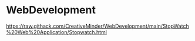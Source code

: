 # WebDevelopment
 
https://raw.githack.com/CreativeMinder/WebDevelopment/main/StopWatch%20Web%20Application/Stopwatch.html
